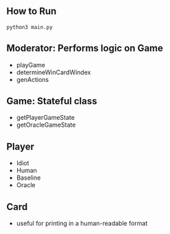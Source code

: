 ## How to Run
` python3 main.py `

## Moderator: Performs logic on Game
- playGame
- determineWinCardWindex
- genActions
## Game: Stateful class
- getPlayerGameState
- getOracleGameState
## Player
- Idiot
- Human
- Baseline
- Oracle
## Card
- useful for printing in a human-readable format